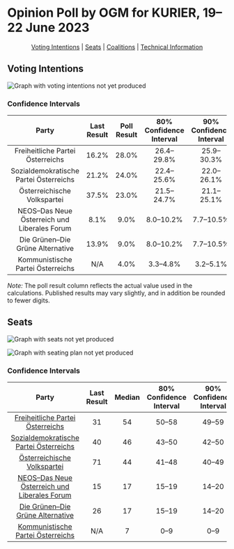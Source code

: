 # Opinion Poll by OGM for KURIER, 19–22 June 2023

<p align="center"><a href="#voting-intentions">Voting Intentions</a> | <a href="#seats">Seats</a> | <a href="#coalitions">Coalitions</a> | <a href="#technical-information">Technical Information</a></p>

## Voting Intentions

![Graph with voting intentions not yet produced](2023-06-22-OGM.png "Voting Intentions")

### Confidence Intervals

| Party | Last Result | Poll Result | 80% Confidence Interval | 90% Confidence Interval | 95% Confidence Interval | 99% Confidence Interval |
|:-----:|:-----------:|:-----------:|:-----------------------:|:-----------------------:|:-----------------------:|:-----------------------:|
| Freiheitliche Partei Österreichs | 16.2% | 28.0% | 26.4–29.8% |25.9–30.3% |25.5–30.7% |24.8–31.5% |
| Sozialdemokratische Partei Österreichs | 21.2% | 24.0% | 22.4–25.6% |22.0–26.1% |21.6–26.5% |20.9–27.3% |
| Österreichische Volkspartei | 37.5% | 23.0% | 21.5–24.7% |21.1–25.1% |20.7–25.5% |20.0–26.3% |
| NEOS–Das Neue Österreich und Liberales Forum | 8.1% | 9.0% | 8.0–10.2% |7.7–10.5% |7.5–10.8% |7.0–11.4% |
| Die Grünen–Die Grüne Alternative | 13.9% | 9.0% | 8.0–10.2% |7.7–10.5% |7.5–10.8% |7.0–11.4% |
| Kommunistische Partei Österreichs | N/A | 4.0% | 3.3–4.8% |3.2–5.1% |3.0–5.3% |2.7–5.7% |

*Note:* The poll result column reflects the actual value used in the calculations. Published results may vary slightly, and in addition be rounded to fewer digits.

## Seats

![Graph with seats not yet produced](2023-06-22-OGM-seats.png "Seats")

![Graph with seating plan not yet produced](2023-06-22-OGM-seating-plan.png "Seating Plan")

### Confidence Intervals

| Party | Last Result | Median | 80% Confidence Interval | 90% Confidence Interval | 95% Confidence Interval | 99% Confidence Interval |
|:-----:|:-----------:|:------:|:-----------------------:|:-----------------------:|:-----------------------:|:-----------------------:|
| <a href="#freiheitliche-partei-österreichs">Freiheitliche Partei Österreichs</a> | 31 | 54 | 50–58 |49–59 |49–60 |47–61 |
| <a href="#sozialdemokratische-partei-österreichs">Sozialdemokratische Partei Österreichs</a> | 40 | 46 | 43–50 |42–50 |41–51 |40–53 |
| <a href="#österreichische-volkspartei">Österreichische Volkspartei</a> | 71 | 44 | 41–48 |40–49 |39–49 |38–51 |
| <a href="#neos–das-neue-österreich-und-liberales-forum">NEOS–Das Neue Österreich und Liberales Forum</a> | 15 | 17 | 15–19 |14–20 |14–20 |13–22 |
| <a href="#die-grünen–die-grüne-alternative">Die Grünen–Die Grüne Alternative</a> | 26 | 17 | 15–19 |14–20 |14–21 |13–22 |
| <a href="#kommunistische-partei-österreichs">Kommunistische Partei Österreichs</a> | N/A | 7 | 0–9 |0–9 |0–10 |0–10 |

